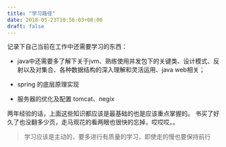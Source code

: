 ```yaml
---
title: "学习路径"
date: 2018-05-23T10:56:03+08:00
draft: false
---
```


记录下自己当前在工作中还需要学习的东西：

<!--more-->

* java中还需要多了解下关于jvm、熟练使用并发包下的关键类、设计模式、反射以及对集合、各种数据结构的深入理解和灵活运用、java web相关；

* spring 的底层原理实现

* 服务器的优化及配置  tomcat、negix

两年经验的话，上面这些知识都应该是最基础的也是应该重点掌握的。
书买了好久了也没翻多少页，走马观花的看两眼也很快的忘掉，哎哎哎。。

> 学习应该是主动的，要多进行有质量的学习，即使走的慢也要保持前行
